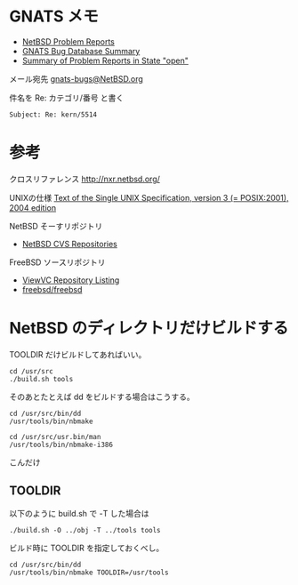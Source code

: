 # GNATS メモ

* [NetBSD Problem Reports](http://www.netbsd.org/support/send-pr.html "NetBSD Problem Reports")
* [GNATS Bug Database Summary](http://gnats.netbsd.org/summary/ "GNATS Bug Database Summary")
* [Summary of Problem Reports in State &quot;open&quot;](http://gnats.netbsd.org/summary/state/open.html "Summary of Problem Reports in State &quot;open&quot;")

メール宛先 gnats-bugs@NetBSD.org

件名を Re: カテゴリ/番号 と書く

    Subject: Re: kern/5514

# 参考

クロスリファレンス
http://nxr.netbsd.org/

UNIXの仕様
[Text of the Single UNIX Specification, version 3 (= POSIX:2001), 2004 edition](http://www.opengroup.org/onlinepubs/009695399/ "Text of the Single UNIX Specification, version 3 (= POSIX:2001), 2004 edition")

NetBSD そーすリポジトリ

* [NetBSD CVS Repositories](http://cvsweb.netbsd.org/cgi-bin/cvsweb.cgi/ "NetBSD CVS Repositories")

FreeBSD ソースリポジトリ
* [ViewVC Repository Listing](https://svnweb.freebsd.org/ "ViewVC Repository Listing")
* [freebsd/freebsd](https://github.com/freebsd/freebsd "freebsd/freebsd")

# NetBSD のディレクトリだけビルドする

TOOLDIR だけビルドしてあればいい。

    cd /usr/src
    ./build.sh tools

そのあとたとえば dd をビルドする場合はこうする。

    cd /usr/src/bin/dd
    /usr/tools/bin/nbmake

    cd /usr/src/usr.bin/man
    /usr/tools/bin/nbmake-i386


こんだけ

## TOOLDIR

以下のように build.sh で -T した場合は

    ./build.sh -O ../obj -T ../tools tools

ビルド時に TOOLDIR を指定しておくべし。

    cd /usr/src/bin/dd
    /usr/tools/bin/nbmake TOOLDIR=/usr/tools
